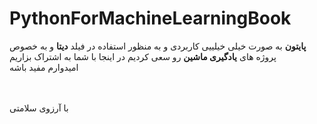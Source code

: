 # PythonForMachineLearningBook
**پایتون** به صورت خیلی خیلییی کاربردی و به منظور استفاده در فیلد **دیتا** و به خصوص پروژه های **یادگیری ماشین** رو سعی کردیم در اینجا با شما به اشتراک بزاریم
<br>
امیدوارم مفید باشه 

<br>
<br>
با آرزوی سلامتی
